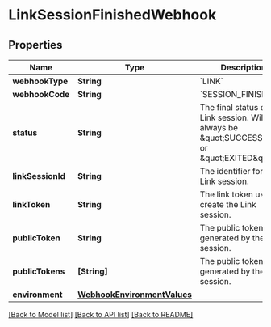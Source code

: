 # LinkSessionFinishedWebhook

## Properties
Name | Type | Description | Notes
------------ | ------------- | ------------- | -------------
**webhookType** | **String** | &#x60;LINK&#x60; | 
**webhookCode** | **String** | &#x60;SESSION_FINISHED&#x60; | 
**status** | **String** | The final status of the Link session. Will always be \&quot;SUCCESS\&quot; or \&quot;EXITED\&quot;. | 
**linkSessionId** | **String** | The identifier for the Link session. | 
**linkToken** | **String** | The link token used to create the Link session. | 
**publicToken** | **String** | The public token generated by the Link session. | [optional] 
**publicTokens** | **[String]** | The public tokens generated by the Link session. | [optional] 
**environment** | [**WebhookEnvironmentValues**](WebhookEnvironmentValues.md) |  | 

[[Back to Model list]](../README.md#documentation-for-models) [[Back to API list]](../README.md#documentation-for-api-endpoints) [[Back to README]](../README.md)


